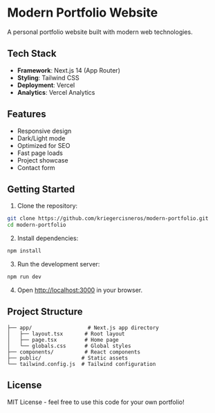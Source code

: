 # Modern Portfolio Website

A personal portfolio website built with modern web technologies.

## Tech Stack

- **Framework**: Next.js 14 (App Router)
- **Styling**: Tailwind CSS
- **Deployment**: Vercel
- **Analytics**: Vercel Analytics

## Features

- Responsive design
- Dark/Light mode
- Optimized for SEO
- Fast page loads
- Project showcase
- Contact form

## Getting Started

1. Clone the repository:
```bash
git clone https://github.com/kriegercisneros/modern-portfolio.git
cd modern-portfolio
```

2. Install dependencies:
```bash
npm install
```

3. Run the development server:
```bash
npm run dev
```

4. Open [http://localhost:3000](http://localhost:3000) in your browser.

## Project Structure

```
├── app/                  # Next.js app directory
│   ├── layout.tsx       # Root layout
│   ├── page.tsx         # Home page
│   └── globals.css      # Global styles
├── components/          # React components
├── public/             # Static assets
└── tailwind.config.js  # Tailwind configuration
```

## License

MIT License - feel free to use this code for your own portfolio!
